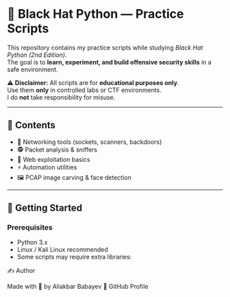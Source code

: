 # 🐍 Black Hat Python — Practice Scripts

This repository contains my practice scripts while studying *Black Hat Python (2nd Edition)*.  
The goal is to **learn, experiment, and build offensive security skills** in a safe environment.  

⚠️ **Disclaimer:** All scripts are for **educational purposes only**.  
Use them **only** in controlled labs or CTF environments.  
I do **not** take responsibility for misuse.

---

## 📂 Contents
- 🔗 Networking tools (sockets, scanners, backdoors)
- 🕵️ Packet analysis & sniffers
- 📡 Web exploitation basics
- ⚡ Automation utilities
- 🖼️ PCAP image carving & face detection

---

## 🚀 Getting Started

### Prerequisites
- Python 3.x  
- Linux / Kali Linux recommended  
- Some scripts may require extra libraries:
  


✍️ Author

Made with 🖤 by Aliakbar Babayev
🔗 GitHub Profile
